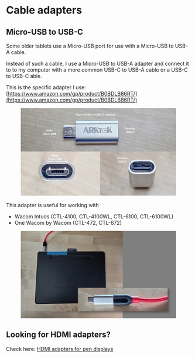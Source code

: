 # Cable adapters

## Micro-USB to USB-C

Some older tablets use a Micro-USB port for use with a Micro-USB to USB-A cable.

Instead of such a cable, I use a Micro-USB to USB-A adapter and connect it to to my computer with a more common USB-C to USB-A cable or a USB-C to USB-C able.

This is the specific adapter I use: [https://www.amazon.com/gp/product/B0BDLB86RT/](https://www.amazon.com/gp/product/B0BDLB86RT/)

<figure><img src="../.gitbook/assets/Slide_20240914_063545.jpg" alt=""><figcaption></figcaption></figure>

This adapter is useful for working with

* Wacom Intuos (CTL-4100, CTL-4100WL, CTL-6100, CTL-6100WL)
* One Wacom by Wacom (CTL-472, CTL-672)

<figure><img src="../.gitbook/assets/Slide_20240914_063706.jpg" alt=""><figcaption></figcaption></figure>

## Looking for HDMI adapters?

Check here: [HDMI adapters for pen displays](../guides/pen-displays/using-hdmi-adapters-with-pen-displays/)
